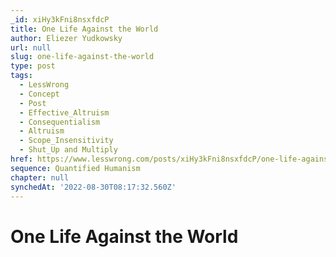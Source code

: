 ```yaml
---
_id: xiHy3kFni8nsxfdcP
title: One Life Against the World
author: Eliezer Yudkowsky
url: null
slug: one-life-against-the-world
type: post
tags:
  - LessWrong
  - Concept
  - Post
  - Effective_Altruism
  - Consequentialism
  - Altruism
  - Scope_Insensitivity
  - Shut_Up and Multiply
href: https://www.lesswrong.com/posts/xiHy3kFni8nsxfdcP/one-life-against-the-world
sequence: Quantified Humanism
chapter: null
synchedAt: '2022-08-30T08:17:32.560Z'
---
```


# One Life Against the World
